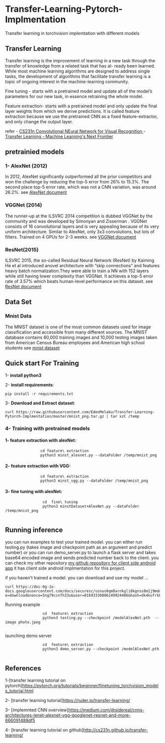 # Transfer-Learning-Pytorch-Implmentation
Transfer learning in torchvision implemtation with different models
## Transfer Learning
Transfer learning is the improvement of learning in a new
task through the transfer of knowledge from a related task that has al-
ready been learned. While most machine learning algorithms are designed
to address single tasks, the development of algorithms that facilitate
transfer learning is a topic of ongoing interest in the machine-learning
community.

Fine tuning - starts with a pretrained model and update all of the model’s parameters for our new task, 
in essence retraining the whole model. 

Feature extraction- starts with a pretrained model and only update the final layer weights from which we derive predictions. It is called feature extraction 
because we use the pretrained CNN as a fixed feature-extractor, and only change the output layer.

refer - [CS231n Convolutional NEural Network for Visual Recognition ](http://cs231n.github.io/transfer-learning/)
      - [Transfer Learning - Machine Learning's Next Frontier](https://ruder.io/transfer-learning/)
      
 ## pretrainied models
 ### 1- AlexNet (2012)
In 2012, AlexNet significantly outperformed all the prior competitors and won the challenge by reducing the top-5 error from 26% to 15.3%.
The second place top-5 error rate, which was not a CNN variation, was around 26.2%. see [AlexNet document](http://cvml.ist.ac.at/courses/DLWT_W17/material/AlexNet.pdf)
### VGGNet (2014)
The runner-up at the ILSVRC 2014 competition is dubbed VGGNet by the community and was developed by Simonyan and Zisserman . VGGNet consists of 16 convolutional layers and is very appealing because of its very uniform architecture. 
Similar to AlexNet, only 3x3 convolutions, but lots of filters. Trained on 4 GPUs for 2–3 weeks. see [VGGNet document](https://arxiv.org/pdf/1409.1556.pdf)
### ResNet(2015)
ILSVRC 2015, the so-called Residual Neural Network (ResNet) by Kaiming He et al introduced 
anovel architecture with “skip connections” and features heavy batch normalization.They were able to train a NN with 152 layers while still having lower complexity than VGGNet. 
It achieves a top-5 error rate of 3.57% which beats human-level performance on this dataset. see [ResNet document](https://arxiv.org/abs/1512.03385)

## Data Set
### Mnist Data

The MNIST dataset is one of the most common datasets used for image classification and accessible from many different sources.
The MNIST database contains 60,000 training images and 10,000 testing images taken from American Census Bureau employees and American high school students
see [mnist dataset ](http://yann.lecun.com/exdb/mnist/)

## Quick start For Training
 
 1- **install python3** 
 
 2- **install requirements**:
  ```
  pip install -r requirements.txt
  ```
   
 3- **Download and Extract dataset**:
 ```
curl https://raw.githubusercontent.com/EdenMelaku/Transfer-Learning-Pytorch-Implmentation/master/mnist_png.tar.gz | tar xzC /temp
 ```
   
 ### 4- Training with pretrained models 
 #### 1- feature extraction with alexNet:
 ```
                 cd feature\ extraction
                 python3 minst_alexnet.py --dataFolder /temp/mnist_png
``` 
#### 2- feature extraction with VGG:
 ```
                 cd feature\ extraction
                 python3 minst_vgg.py --dataFolder /temp/mnist_png
```
 #### 3- fine tuning with alexNet:
```
                 cd  fine\ tuning
                 python3 minstDataset+AlexNet.py --dataFolder /temp/mnist_png
              
```
 ## Running inference
 
 you can run examples to test your trained model. you can either run testing.py (takes image and checkpoint path as an argument and predict number) or you can run demo_server.py to launch a flask server and takes base64 encoded image and sends predicted number back to the client. you can check my other repository [my github repository for client side android app](https://github.com/EdenMelaku/minstAndroidDemo) it has client side android implmentation for this project. 
 
 if you haven't trained a model. you can download and use my model ...
 ```
 curl https://doc-0g-1o-docs.googleusercontent.com/docs/securesc/usnus0qm8arnkgli0kgnss8m1j9mdqcb/28ma8ier12pd2297c8rbd9p79vq87e7f/1551182400000/01693330806149924406/01693330806149924406/1uxdJON0MWQmJBTficbJieCSs4GqDzrHO?e=download&nonce=5ng79ccnfh33u&user=01693330806149924406&hash=dk4kufrkkn2koo89s0f5n3ej3kp9cjpf              
```
Running example
```
                 cd  feature\ extraction
                 python3 testing.py --checkpoint /modelAlexNet.pth  --image photo.jpeg 
              
```
launching demo server 
```
                 cd  feature\ extraction
                 python3 demo_server.py --checkpoint /modelAlexNet.pth 
              
```
 
 ## References
   1-[transfer learning tutorial on pytorch]https://pytorch.org/tutorials/beginner/finetuning_torchvision_models_tutorial.html
   
   2- [transfer learning tutorial]https://ruder.io/transfer-learning/
   
   3- [implemnted CNN overview]https://medium.com/@sidereal/cnns-architectures-lenet-alexnet-vgg-googlenet-resnet-and-more-666091488df5
   
   4- [transfer learning tutorial on github]http://cs231n.github.io/transfer-learning/
      

